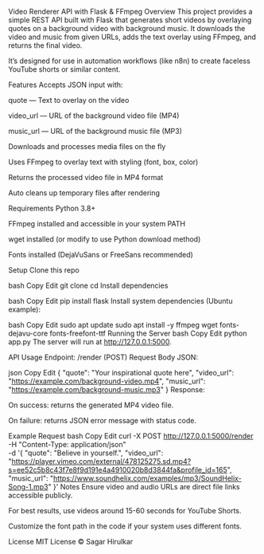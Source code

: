 Video Renderer API with Flask & FFmpeg
Overview
This project provides a simple REST API built with Flask that generates short videos by overlaying quotes on a background video with background music. It downloads the video and music from given URLs, adds the text overlay using FFmpeg, and returns the final video.

It’s designed for use in automation workflows (like n8n) to create faceless YouTube shorts or similar content.

Features
Accepts JSON input with:

quote — Text to overlay on the video

video_url — URL of the background video file (MP4)

music_url — URL of the background music file (MP3)

Downloads and processes media files on the fly

Uses FFmpeg to overlay text with styling (font, box, color)

Returns the processed video file in MP4 format

Auto cleans up temporary files after rendering

Requirements
Python 3.8+

FFmpeg installed and accessible in your system PATH

wget installed (or modify to use Python download method)

Fonts installed (DejaVuSans or FreeSans recommended)

Setup
Clone this repo

bash
Copy
Edit
git clone <repo-url>
cd <repo-folder>
Install dependencies

bash
Copy
Edit
pip install flask
Install system dependencies (Ubuntu example):

bash
Copy
Edit
sudo apt update
sudo apt install -y ffmpeg wget fonts-dejavu-core fonts-freefont-ttf
Running the Server
bash
Copy
Edit
python app.py
The server will run at http://127.0.0.1:5000.

API Usage
Endpoint: /render (POST)
Request Body JSON:

json
Copy
Edit
{
  "quote": "Your inspirational quote here",
  "video_url": "https://example.com/background-video.mp4",
  "music_url": "https://example.com/background-music.mp3"
}
Response:

On success: returns the generated MP4 video file.

On failure: returns JSON error message with status code.

Example Request
bash
Copy
Edit
curl -X POST http://127.0.0.1:5000/render \
-H "Content-Type: application/json" \
-d '{
  "quote": "Believe in yourself.",
  "video_url": "https://player.vimeo.com/external/478125275.sd.mp4?s=ee52c5b8c43f7e8f9d191e4a4910020b8d3844fa&profile_id=165",
  "music_url": "https://www.soundhelix.com/examples/mp3/SoundHelix-Song-1.mp3"
}'
Notes
Ensure video and audio URLs are direct file links accessible publicly.

For best results, use videos around 15-60 seconds for YouTube Shorts.

Customize the font path in the code if your system uses different fonts.

License
MIT License © Sagar Hirulkar
